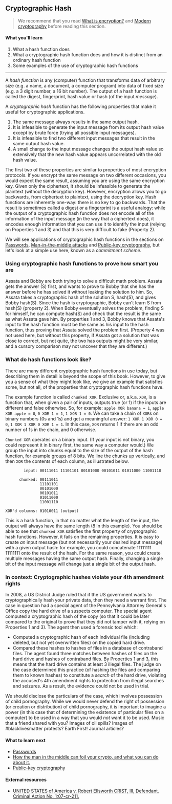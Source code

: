 ## Cryptographic Hash

> We recommend that you read [What is encryption?](cryptography.md) and [Modern cryptography](modern-cryptography.md) before reading this section.

#### What you'll learn

1. What a hash function does
1. What a cryptographic hash function does and how it is distinct from an ordinary hash function
1. Some examples of the use of cryptographic hash functions 

---

A *hash function* is any (computer) function that transforms data of arbitrary size (e.g. a name, a document, a computer program) into data of fixed size (e.g. a 3 digit number, a 16 bit number).  The output of a hash function is called the digest, fingerprint, hash value or hash (of the input *message*).

A *cryptographic hash* function has the following properties that make it useful for cryptographic applications.
1. The same message always results in the same output hash.
1. It is infeasible to generate the input message from its output hash value except by brute force (trying all possible input messages).
1. It is infeasible to find two different input messages that result in the same output hash value.
1. A small change to the input message changes the output hash value so extensively that the new hash value appears uncorrelated with the old hash value.

The first two of these properties are similar to properties of most encryption protocols.  If you encrypt the same message on two different occasions, you would expect the same result, assuming you are using the same encryption key.  Given only the ciphertext, it should be infeasible to generate the plaintext (without the decryption key).  However, encryption allows you to go backwards, from ciphertext to plaintext, using the decryption key.  Hash functions are inherently one-way: there is no key to go backwards.  That the result is sometimes called a digest or a fingerprint is a useful analogy: while the output of a cryptographic hash function does not encode all of the information of the input message (in the way that a ciphertext does), it encodes enough information that you can use it to identify the input (relying on Properties 1 and 3) and that this is very difficult to fake (Property 2).

We will see applications of cryptographic hash functions in the sections on [Passwords](passwords.md), [Man-in-the-middle attacks](man-in-the-middle.md) and [Public-key cryptography](public-key-cryptography.md), but let's look at a simple use here, known as a *commitment scheme*.

### Using cryptographic hash functions to prove how smart you are

Assata and Bobby are both trying to solve a difficult math problem.  Assata gets the answer (S) first, and wants to prove to Bobby that she has the answer before he has solved it without leaking the solution to him.  So, Assata takes a cryptographic hash of the solution S, hash(S), and gives Bobby hash(S).  Since the hash is cryptographic, Bobby can't learn S from hash(S) (property 2).  When Bobby eventually solves the problem, finding S for himself, he can compute hash(S) and check that the result is the same as what Assata gave him.  By properties 1 and 3, Bobby knows that Assata's input to the hash function must be the same as his input to the hash function, thus proving that Assata solved the problem first.  (Property 4 was not used here, but without this property, if Assata got a solution that was close to correct, but not quite, the two has outputs might be very similar, and a cursory comparison may not uncover that they are different.)

### What do hash functions look like?

There are many different cryptographic hash functions in use today, but describing them in detail is beyond the scope of this book.  However, to give you a sense of what they might look like, we give an example that satisfies some, but not all, of the properties that cryptographic hash functions have.

The example function is called `chunked XOR`.  Exclusive or, a.k.a. `XOR`, is a function that, when given a pair of inputs, outputs true (or 1) if the inputs are different and false otherwise.  So, for example: `apple XOR banana = 1`, `apple XOR apple = 0`, `0 XOR 1 = 1`, `1 XOR 1 = 0`.  We can take a chain of `XOR`s on binary numbers (0s and 1s) and get a meaningful answer: `1 XOR 1 XOR 0 = 0`, `1 XOR 1 XOR 0 XOR 1 = 1`.  In this case, `XOR` returns 1 if there are an odd number of 1s in the chain, and 0 otherwise.

`Chunked XOR` operates on a binary input.  (If your input is not binary, you could represent it in binary first, the same way a computer would.)  We group the input into chunks equal to the size of the output of the hash function, for example groups of 8 bits.  We line the chunks up vertically, and then `XOR` the contents of each column, as illustrated below.

```
        input: 00111011 11101101 00101000 00101011 01011000 11001110

      chunked: 00111011
               11101101 
               00101000 
               00101011 
               01011000 
               11001110 

XOR'd columns: 01010011 (output)
```

This is a hash function, in that no matter what the length of the input, the output will always have the same length (8 in this example).  You should be able to see that `chunked XOR` satisfies the first property of cryptographic hash functions.  However, it fails on the remaining properties.  It is easy to create *an* input message (but not necessarily your desired input message) with a given output hash: for example, you could concatenate 11111111 11111111 onto the result of the hash.  For the same reason, you could create multiple messages having the same output hash.  Finally, changing a single bit of the input message will change just a single bit of the output hash.

### In context: Cryptographic hashes violate your 4th amendment rights

In 2008, a US District Judge ruled that if the US government wants to cryptographically hash your private data, then they need a warrant first.  The case in question had a special agent of the Pennsylvania Attorney General's Office copy the hard drive of a suspects computer.  The special agent computed a cryptographic hash of the copy (so that it could be later compared to the original to prove that they did not tamper with it, relying on Properties 1 and 3).  The agent then used a forensic tool which:
* Computed a cryptographic hash of each individual file (including deleted, but not yet overwritten files) on the copied hard drive.
* Compared these hashes to hashes of files in a database of contraband files.
The agent found three matches between hashes of files on the hard drive and hashes of contraband files.  By Properties 1 and 3, this means that the hard drive contains at least 3 illegal files.  The judge on the case determined this practice (of hashing the files and comparing them to known hashes) to constitute a *search* of the hard drive, violating the accused's 4th amendment rights to protection from illegal searches and seizures. As a result, the evidence could not be used in trial.

We should disclose the particulars of the case, which involves possession of child pornography.  While we would never defend the right of possession (or creation or distribution) of child pornography, it is important to imagine a power (in this case that of determining the existence of particular files on a computer) to be used in a way that you would *not* want it to be used.  Music that a friend shared with you?  Images of oil spills?  Images of #blacklivesmatter protests?  Earth First! Journal articles?

#### What to learn next

* [Passwords](passwords.md)
* [How the man in the middle can foil your crypto, and what you can do about it.](man-in-the-middle.md)
* [Public-key cryptography](public-key-cryptography.md)

#### External resources

* [UNITED STATES of America v. Robert Ellsworth CRIST, III, Defendant. Criminal Action No. 1:07-cr-211.](https://www.leagle.com/decision/infdco20081023b74)




